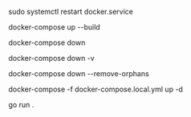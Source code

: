 <!-- Start docker service -->

sudo systemctl restart docker.service

<!-- Run prod -->

docker-compose up --build

<!-- Stop containers -->

docker-compose down

<!-- for remove volumes -->

docker-compose down -v 

<!-- to stop network and remove elastic container -->

docker-compose down --remove-orphans

<!-- Run dev -->

docker-compose -f docker-compose.local.yml up -d

<!-- Then run local backend -->

go run .
